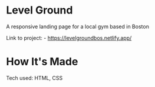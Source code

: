 # Level Ground
A responsive landing page for a local gym based in Boston

Link to project: - https://levelgroundbos.netlify.app/

# How It's Made
Tech used: HTML, CSS